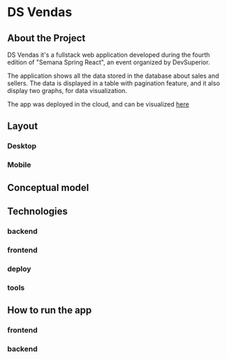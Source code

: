 # DS Vendas

## About the Project

DS Vendas it's a fullstack web application developed during the fourth edition of "Semana Spring React", an event organized by DevSuperior.

The application shows all the data stored in the database about sales and sellers. The data is displayed in a table with pagination feature, and it also display two graphs, for data visualization.

The app was deployed in the cloud, and can be visualized <a href="https://dsvendas-vcobo.netlify.app/">here</a>

## Layout
### Desktop
### Mobile

## Conceptual model

## Technologies

### backend

### frontend

### deploy

### tools

## How to run the app

### frontend

### backend
